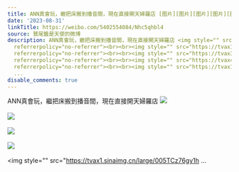 ```yaml
---
title: ANN真會玩，繼把床搬到播音間，現在直接開天婦羅店 [图片][图片][图片][图片][图片][图片][图片][图片][图片]
date: '2023-08-31'
linkTitle: https://weibo.com/5402554084/Nhc5qhbl4
source: 鷲尾醬是天使的微博
description: ANN真會玩，繼把床搬到播音間，現在直接開天婦羅店 <img style="" src="https://tvax2.sinaimg.cn/large/005TCz76gy1hhggsksv3vj31kw16o7e8.jpg"
  referrerpolicy="no-referrer"><br><br><img style="" src="https://tvax1.sinaimg.cn/large/005TCz76gy1hhggsoc7htj31530utwly.jpg"
  referrerpolicy="no-referrer"><br><br><img style="" src="https://tvax3.sinaimg.cn/large/005TCz76gy1hhggsoxkygj31bd0qo46g.jpg"
  referrerpolicy="no-referrer"><br><br><img style="" src="https://tvax4.sinaimg.cn/large/005TCz76gy1hhggspvu8sj335s23v1kx.jpg"
  referrerpolicy="no-referrer"><br><br><img style="" src="https://tvax1.sinaimg.cn/large/005TCz76gy1h
  ...
disable_comments: true
---
```

ANN真會玩，繼把床搬到播音間，現在直接開天婦羅店 <img style="" src="https://tvax2.sinaimg.cn/large/005TCz76gy1hhggsksv3vj31kw16o7e8.jpg" referrerpolicy="no-referrer"><br><br><img style="" src="https://tvax1.sinaimg.cn/large/005TCz76gy1hhggsoc7htj31530utwly.jpg" referrerpolicy="no-referrer"><br><br><img style="" src="https://tvax3.sinaimg.cn/large/005TCz76gy1hhggsoxkygj31bd0qo46g.jpg" referrerpolicy="no-referrer"><br><br><img style="" src="https://tvax4.sinaimg.cn/large/005TCz76gy1hhggspvu8sj335s23v1kx.jpg" referrerpolicy="no-referrer"><br><br><img style="" src="https://tvax1.sinaimg.cn/large/005TCz76gy1h ...